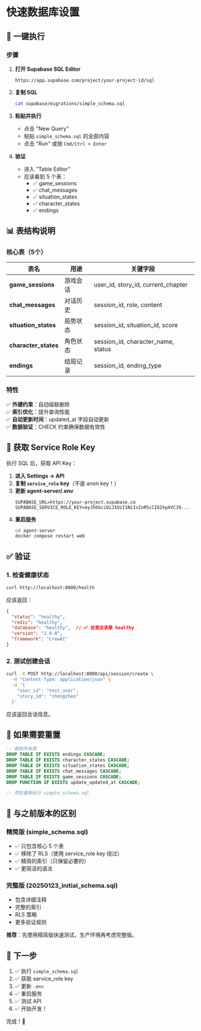 # 快速数据库设置

## 🚀 一键执行

### 步骤

1. **打开 Supabase SQL Editor**
   ```
   https://app.supabase.com/project/your-project-id/sql
   ```

2. **复制 SQL**
   ```bash
   cat supabase/migrations/simple_schema.sql
   ```

3. **粘贴并执行**
   - 点击 "New Query"
   - 粘贴 `simple_schema.sql` 的全部内容
   - 点击 "Run" 或按 `Cmd/Ctrl + Enter`

4. **验证**
   - 进入 "Table Editor"
   - 应该看到 5 个表：
     - ✅ game_sessions
     - ✅ chat_messages
     - ✅ situation_states
     - ✅ character_states
     - ✅ endings

## 📊 表结构说明

### 核心表（5个）

| 表名 | 用途 | 关键字段 |
|------|------|---------|
| **game_sessions** | 游戏会话 | user_id, story_id, current_chapter |
| **chat_messages** | 对话历史 | session_id, role, content |
| **situation_states** | 局势状态 | session_id, situation_id, score |
| **character_states** | 角色状态 | session_id, character_name, status |
| **endings** | 结局记录 | session_id, ending_type |

### 特性

✅ **外键约束**：自动级联删除  
✅ **索引优化**：提升查询性能  
✅ **自动更新时间**：updated_at 字段自动更新  
✅ **数据验证**：CHECK 约束确保数据有效性  

## 🔑 获取 Service Role Key

执行 SQL 后，获取 API Key：

1. **进入 Settings → API**
2. **复制 `service_role` key**（不是 anon key！）
3. **更新 agent-server/.env**
   ```env
   SUPABASE_URL=https://your-project.supabase.co
   SUPABASE_SERVICE_ROLE_KEY=eyJhbGciOiJIUzI1NiIsInR5cCI6IkpXVCJ9...
   ```
4. **重启服务**
   ```bash
   cd agent-server
   docker compose restart web
   ```

## ✅ 验证

### 1. 检查健康状态

```bash
curl http://localhost:8000/health
```

应该返回：
```json
{
  "status": "healthy",
  "redis": "healthy",
  "database": "healthy",  // ✅ 这里应该是 healthy
  "version": "2.0.0",
  "framework": "CrewAI"
}
```

### 2. 测试创建会话

```bash
curl -X POST http://localhost:8000/api/session/create \
  -H "Content-Type: application/json" \
  -d '{
    "user_id": "test_user",
    "story_id": "chongzhen"
  }'
```

应该返回会话信息。

## 🔧 如果需要重置

```sql
-- 删除所有表
DROP TABLE IF EXISTS endings CASCADE;
DROP TABLE IF EXISTS character_states CASCADE;
DROP TABLE IF EXISTS situation_states CASCADE;
DROP TABLE IF EXISTS chat_messages CASCADE;
DROP TABLE IF EXISTS game_sessions CASCADE;
DROP FUNCTION IF EXISTS update_updated_at CASCADE;

-- 然后重新执行 simple_schema.sql
```

## 📝 与之前版本的区别

### 精简版 (simple_schema.sql)
- ✅ 只包含核心 5 个表
- ✅ 移除了 RLS（使用 service_role key 绕过）
- ✅ 精简的索引（只保留必要的）
- ✅ 更简洁的语法

### 完整版 (20250123_initial_schema.sql)
- 包含详细注释
- 完整的索引
- RLS 策略
- 更多验证规则

**推荐**：先使用精简版快速测试，生产环境再考虑完整版。

## 🎯 下一步

1. ✅ 执行 `simple_schema.sql`
2. ✅ 获取 service_role key
3. ✅ 更新 `.env`
4. ✅ 重启服务
5. ✅ 测试 API
6. ✅ 开始开发！

完成！🎉
